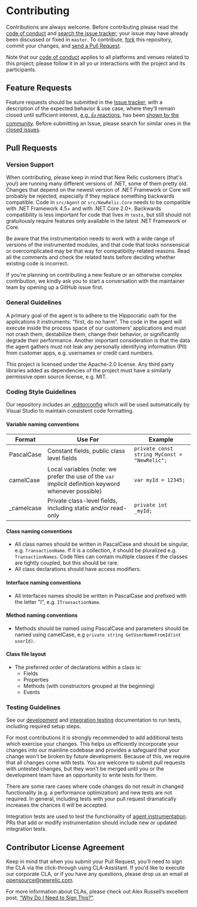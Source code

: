 # Contributing

Contributions are always welcome. Before contributing please read the
[code of conduct](https://opensource.newrelic.com/code-of-conduct/) and [search the issue tracker](https://github.com/newrelic/newrelic-dotnet-agent/issues); your issue may have already been discussed or fixed in `master`. To contribute,
[fork](https://docs.github.com/en/get-started/quickstart/fork-a-repo) this repository, commit your changes, and [send a Pull Request](https://docs.github.com/en/pull-requests/collaborating-with-pull-requests/proposing-changes-to-your-work-with-pull-requests/about-pull-requests).

Note that our [code of conduct](https://opensource.newrelic.com/code-of-conduct/) applies to all platforms and venues related to this project; please follow it in all yo ur interactions with the project and its participants.

## Feature Requests

Feature requests should be submitted in the [Issue tracker](https://github.com/newrelic/newrelic-dotnet-agent/issues), with a description of the expected behavior & use case, where they’ll remain closed until sufficient interest, [e.g. :+1: reactions](https://docs.github.com/en/get-started/quickstart/communicating-on-github), has been [shown by the community](https://github.com/newrelic/newrelic-dotnet-agent/issues?q=label%3A%22votes+needed%22+sort%3Areactions-%2B1-desc).
Before submitting an Issue, please search for similar ones in the
[closed issues](https://github.com/newrelic/newrelic-dotnet-agent/issues?q=is%3Aissue+is%3Aclosed+label%3Aenhancement).

## Pull Requests

### Version Support

When contributing, please keep in mind that New Relic customers (that's you!) are running many different versions of .NET, some of them pretty old. Changes that depend on the newest version of .NET Framework or Core will probably be rejected, especially if they replace something backwards compatible.  Code in `src/Agent` or `src/NewRelic.Core` needs to be compatible with .NET Framework 4.5+ and with .NET Core 2.0+.  Backwards compatibility is less important for code that lives in `tests`, but still should not gratuitously require features only available in the latest .NET Framework or Core.

Be aware that the instrumentation needs to work with a wide range of versions of the instrumented modules, and that code that looks nonsensical or overcomplicated may be that way for compatibility-related reasons. Read all the comments and check the related tests before deciding whether existing code is incorrect.

If you’re planning on contributing a new feature or an otherwise complex contribution, we kindly ask you to start a conversation with the maintainer team by opening up a GitHub issue first.

### General Guidelines

A primary goal of the agent is to adhere to the Hippocratic oath for the applications it instruments: “first, do no harm”.  The code in the agent will execute inside the process space of our customers’ applications and must not crash them, destabilize them, change their behavior, or significantly degrade their performance.  Another important consideration is that the data the agent gathers must not leak any personally identifying information (PII) from customer apps, e.g. usernames or credit card numbers.

This project is licensed under the Apache-2.0 license.  Any third party libraries added as dependencies of the project must have a similarly permissive open source license, e.g. MIT.

### Coding Style Guidelines

Our repository includes an [.editorconfig](https://github.com/newrelic/newrelic-dotnet-agent/blob/main/.editorconfig) which will be used automatically by Visual Studio to maintain consistent code formatting.

#### Variable naming conventions

| Format      | Use For | Example |
| ----------- | ------- | ------- |
| PascalCase  | Constant fields, public class level fields | `private const string MyConst = "NewRelic";` |
| camelCase  | Local variables (note: we prefer the use of the `var` implicit definition keyword whenever possible) | `var myId = 12345;` |
| _camelcase  | Private class-level fields, including static and/or read-only | `private int _myId;` |

#### Class naming conventions

- All class names should be written in PascalCase and should be singular, e.g. `TransactionName`.  If it is a collection, it should be pluralized e.g. `TransactionNames`.  Code files can contain multiple classes if the classes are tightly coupled, but this should be rare.
- All class declarations should have access modifiers.

#### Interface naming conventions

- All interfaces names should be written in PascalCase and prefixed with the letter "I", e.g. `ITransactionName`.

#### Method naming conventions

- Methods should be named using PascalCase and parameters should be named using camelCase, e.g `private string GetUserNameFromId(int userId)`.

#### Class file layout

- The preferred order of declarations within a class is:
  - Fields
  - Properties
  - Methods (with constructors grouped at the beginning)
  - Events

### Testing Guidelines

See our [development](docs/development.md) and [integration testing](docs/integration-tests.md) documentation to run tests, including required setup steps.

For most contributions it is strongly recommended to add additional tests which exercise your changes. This helps us efficiently incorporate your changes into our mainline codebase and provides a safeguard that your change won't be broken by future development. Because of this, we require that all changes come with tests. You are welcome to submit pull requests with untested changes, but they won't be merged until you or the development team have an opportunity to write tests for them.

There are some rare cases where code changes do not result in changed functionality (e.g. a performance optimization) and new tests are not required. In general, including tests with your pull request dramatically increases the chances it will be accepted.

Integration tests are used to test the functionality of [agent instrumentation](src/Agent/NewRelic/Agent/Extensions/Providers/Wrapper).  PRs that add or modify instrumentation should include new or updated integration tests.

## Contributor License Agreement

Keep in mind that when you submit your Pull Request, you'll need to sign the CLA via the click-through using CLA-Assistant. If you'd like to execute our corporate CLA, or if you have any questions, please drop us an email at opensource@newrelic.com.

For more information about CLAs, please check out Alex Russell’s excellent post,
[“Why Do I Need to Sign This?”](https://infrequently.org/2008/06/why-do-i-need-to-sign-this/).
